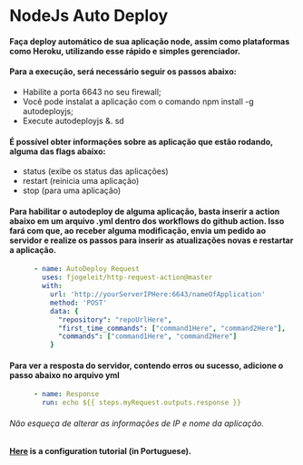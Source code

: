 # NodeJs Auto Deploy 

#### Faça deploy automático de sua aplicação node, assim como plataformas como Heroku, utilizando esse rápido e simples gerenciador.

#### Para a execução, será necessário seguir os passos abaixo:
- Habilite a porta 6643 no seu firewall;
- Você pode instalat a aplicação com o comando npm install -g autodeployjs;
- Execute autodeployjs &.
 sd
#### É possível obter informações sobre as aplicação que estão rodando, alguma das flags abaixo:
- status (exibe os status das aplicações)
- restart (reinicia uma aplicação)
- stop (para uma aplicação)

#### Para habilitar o autodeploy de alguma aplicação, basta inserir a action abaixo em um arquivo .yml dentro dos workflows do github action. Isso fará com que, ao receber alguma modificação, envia um pedido ao servidor e realize os passos para inserir as atualizações novas e restartar a aplicação.

```yml
      - name: AutoDeploy Request
        uses: fjogeleit/http-request-action@master
        with:
          url: 'http://yourServerIPHere:6643/nameOfApplication'
          method: 'POST'
          data: {
            "repository": "repoUrlHere",
            "first_time_commands": ["command1Here", "command2Here"],
            "commands": ["command1Here", "command2Here"]
          }
```

#### Para ver a resposta do servidor, contendo erros ou sucesso, adicione o passo abaixo no arquivo yml

```yml
      - name: Response
        run: echo ${{ steps.myRequest.outputs.response }}
```

###### Não esqueça de alterar as informações de IP e nome da aplicação.

#### [Here](https://www.youtube.com/watch?v=tF_Ta0amX_E) is a configuration tutorial (in Portuguese).
